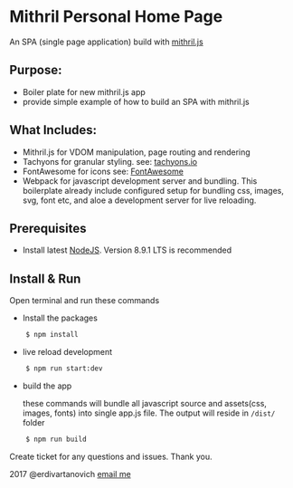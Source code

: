 # Mithril Personal Home Page
An SPA (single page application) build with [mithril.js](https://mithril.js.org)

## Purpose: 
- Boiler plate for new mithril.js app
- provide simple example of how to build an SPA with mithril.js 

## What Includes:
- Mithril.js for VDOM manipulation, page routing and rendering
- Tachyons for granular styling. see: [tachyons.io](http://tachyons.io)
- FontAwesome for icons see: [FontAwesome](http://fontawesome.io/icons/)
- Webpack for javascript development server and bundling. This boilerplate already include configured setup for bundling css, images, svg, font etc, and aloe a development server for live reloading.

## Prerequisites
- Install latest [NodeJS](https://nodejs.org). Version 8.9.1 LTS is recommended

## Install & Run
Open terminal and run these commands
- Install the packages 

```sh
    $ npm install
``` 
- live reload development

```sh
    $ npm run start:dev
```
- build the app

    these commands will bundle all javascript source and assets(css, images, fonts) into single app.js file. The output will reside in `/dist/` folder 
```sh
    $ npm run build
```

Create ticket for any questions and issues. Thank you.

2017 @erdivartanovich [email me](mailto:erdivartanovich@gmail.com)